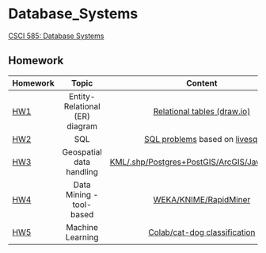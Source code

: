 # Database_Systems

[CSCI 585: Database Systems](https://bytes.usc.edu/cs585/s22_d_ay_tahh/home/index.html)

## Homework
| Homework      | Topic         | Content
| ------------- |:-------------:|:-------------:|
| [HW1](HW1)    | Entity-Relational (ER) diagram | [Relational tables (draw.io)](https://bytes.usc.edu/cs585/s22_d_ay_tahh/hw/HW1/index.html)     
| [HW2](HW2)    | SQL | [SQL problems](https://bytes.usc.edu/cs585/s22_d_ay_tahh/hw/HW2/index.html) based on [livesql](https://livesql.oracle.com/) 
| [HW3](HW3)    | Geospatial data handling | [KML/.shp/Postgres+PostGIS/ArcGIS/Javascript/R](https://bytes.usc.edu/cs585/s22_d_ay_tahh/hw/HW3/index.html)
| [HW4](HW4)    | Data Mining - tool-based | [WEKA/KNIME/RapidMiner](https://bytes.usc.edu/cs585/s22_d_ay_tahh/hw/HW4/index.html)
| [HW5](HW5)    | Machine Learning | [Colab/cat-dog classification](https://bytes.usc.edu/cs585/s22_d_ay_tahh/hw/HW5/index.html)
